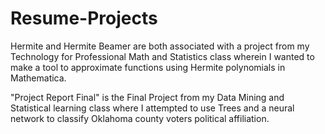 # Resume-Projects

Hermite and Hermite Beamer are both associated with a project from my Technology for Professional Math and Statistics class wherein I wanted to make a tool to approximate functions using Hermite polynomials in Mathematica. 

"Project Report Final" is the Final Project from my Data Mining and Statistical learning class where I attempted to use Trees and a neural network to classify Oklahoma county voters political affiliation. 
